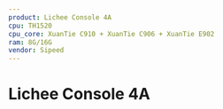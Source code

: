 ```yaml
---
product: Lichee Console 4A
cpu: TH1520
cpu_core: XuanTie C910 + XuanTie C906 + XuanTie E902
ram: 8G/16G
vendor: Sipeed
---
```



# Lichee Console 4A

